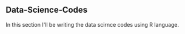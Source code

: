 ## Data-Science-Codes ##
In this section I'll be writing the data scirnce codes using R language.   
   
